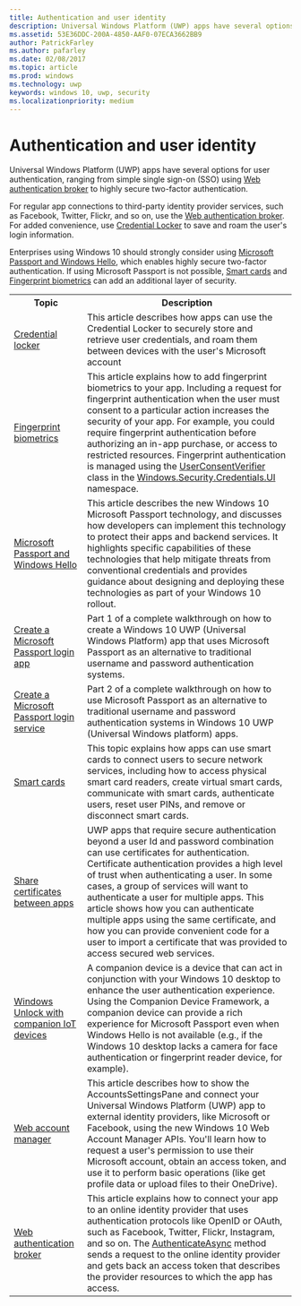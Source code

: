 ```yaml
---
title: Authentication and user identity
description: Universal Windows Platform (UWP) apps have several options for user authentication, ranging from simple single sign-on (SSO) using Web authentication broker to highly secure two-factor authentication.
ms.assetid: 53E36DDC-200A-4850-AAF0-07ECA3662BB9
author: PatrickFarley
ms.author: pafarley
ms.date: 02/08/2017
ms.topic: article
ms.prod: windows
ms.technology: uwp
keywords: windows 10, uwp, security
ms.localizationpriority: medium
---
```


# Authentication and user identity



Universal Windows Platform (UWP) apps have several options for user authentication, ranging from simple single sign-on (SSO) using [Web authentication broker](web-authentication-broker.md) to highly secure two-factor authentication.

For regular app connections to third-party identity provider services, such as Facebook, Twitter, Flickr, and so on, use the [Web authentication broker](web-authentication-broker.md). For added convenience, use [Credential Locker](credential-locker.md) to save and roam the user's login information.

Enterprises using Windows 10 should strongly consider using [Microsoft Passport and Windows Hello](microsoft-passport.md), which enables highly secure two-factor authentication. If using Microsoft Passport is not possible, [Smart cards](smart-cards.md) and [Fingerprint biometrics](fingerprint-biometrics.md) can add an additional layer of security.

<table>
<tr><th>Topic</th><th>Description</th></tr>
<tr><td><a href="credential-locker.md">Credential locker</a></td><td>This article describes how apps can use the Credential Locker to securely store and retrieve user credentials, and roam them between devices with the user's Microsoft account</td></tr>

<tr><td><a href="fingerprint-biometrics.md">Fingerprint biometrics</a> </td><td>This article explains how to add fingerprint biometrics to your app. Including a request for fingerprint authentication when the user must consent to a particular action increases the security of your app. For example, you could require fingerprint authentication before authorizing an in-app purchase, or access to restricted resources. Fingerprint authentication is managed using the <a href="https://msdn.microsoft.com/library/windows/apps/dn279134">UserConsentVerifier</a> class in the <a href="https://msdn.microsoft.com/library/windows/apps/hh701356">Windows.Security.Credentials.UI</a> namespace.</td></tr>
<tr><td><a href="microsoft-passport.md">Microsoft Passport and Windows Hello</a></td><td>This article describes the new Windows 10 Microsoft Passport technology, and discusses how developers can implement this technology to protect their apps and backend services. It highlights specific capabilities of these technologies that help mitigate threats from conventional credentials and provides guidance about designing and deploying these technologies as part of your Windows 10 rollout. </td></tr>
<tr><td><a href="microsoft-passport-login.md">Create a Microsoft Passport login app</a></td><td>Part 1 of a complete walkthrough on how to create a Windows 10 UWP (Universal Windows Platform) app that uses Microsoft Passport as an alternative to traditional username and password authentication systems.</td></tr>
<tr><td><a href="microsoft-passport-login-auth-service.md">Create a Microsoft Passport login service</a></td><td>Part 2 of a complete walkthrough on how to use Microsoft Passport as an alternative to traditional username and password authentication systems in Windows 10 UWP (Universal Windows platform) apps.</td></tr>
<tr><td><a href="smart-cards.md">Smart cards</a></td><td>This topic explains how apps can use smart cards to connect users to secure network services, including how to access physical smart card readers, create virtual smart cards, communicate with smart cards, authenticate users, reset user PINs, and remove or disconnect smart cards.</td></tr>
<tr><td><a href="share-certificates.md">Share certificates between apps</a></td><td>UWP apps that require secure authentication beyond a user Id and password combination can use certificates for authentication. Certificate authentication provides a high level of trust when authenticating a user. In some cases, a group of services will want to authenticate a user for multiple apps. This article shows how you can authenticate multiple apps using the same certificate, and how you can provide convenient code for a user to import a certificate that was provided to access secured web services.</td></tr>
<tr><td><a href="companion-device-unlock.md">Windows Unlock with companion IoT devices</a></td><td>A companion device is a device that can act in conjunction with your Windows 10 desktop to enhance the user authentication experience. Using the Companion Device Framework, a companion device can provide a rich experience for Microsoft Passport even when Windows Hello is not available (e.g., if the Windows 10 desktop lacks a camera for face authentication or fingerprint reader device, for example).</td></tr>
<tr><td><a href="web-account-manager.md">Web account manager</a></td><td>This article describes how to show the AccountsSettingsPane and connect your Universal Windows Platform (UWP) app to external identity providers, like Microsoft or Facebook, using the new Windows 10 Web Account Manager APIs. You'll learn how to request a user's permission to use their Microsoft account, obtain an access token, and use it to perform basic operations (like get profile data or upload files to their OneDrive). </td></tr>
<tr><td><a href="web-authentication-broker.md">Web authentication broker</a></td><td>This article explains how to connect your app to an online identity provider that uses authentication protocols like OpenID or OAuth, such as Facebook, Twitter, Flickr, Instagram, and so on. The <a href="https://msdn.microsoft.com/library/windows/apps/br212066">AuthenticateAsync</a> method sends a request to the online identity provider and gets back an access token that describes the provider resources to which the app has access.</td></tr>
</table>


